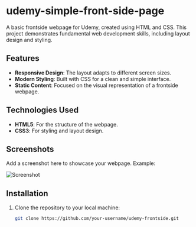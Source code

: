 # udemy-simple-front-side-page

A basic frontside webpage for Udemy, created using HTML and CSS. This project demonstrates fundamental web development skills, including layout design and styling.

## Features

- **Responsive Design**: The layout adapts to different screen sizes.
- **Modern Styling**: Built with CSS for a clean and simple interface.
- **Static Content**: Focused on the visual representation of a frontside webpage.

## Technologies Used

- **HTML5**: For the structure of the webpage.
- **CSS3**: For styling and layout design.

## Screenshots

Add a screenshot here to showcase your webpage. Example:

![Screenshot](screenshot.png)

## Installation

1. Clone the repository to your local machine:
   ```bash
   git clone https://github.com/your-username/udemy-frontside.git
